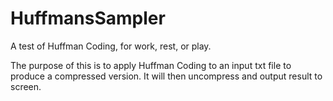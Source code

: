 # HuffmansSampler
A test of Huffman Coding, for work, rest, or play.

The purpose of this is to apply Huffman Coding to an input txt file to produce a compressed version. It will then uncompress and output result to screen.
